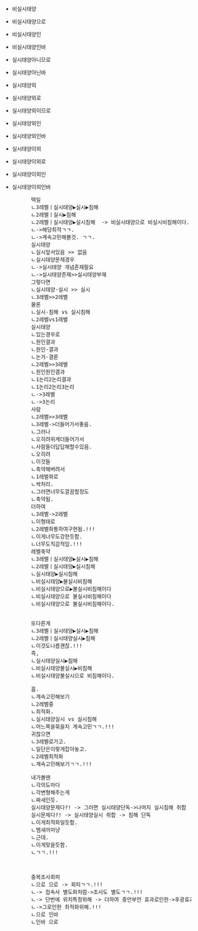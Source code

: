 - 비실시태양
- 비실시태양으로
- 비실시태양인
- 비실시태양인바
- 실시태양아니므로
- 실시태양아닌바
- 실시태양외
- 실시태양외로
- 실시태양외이므로
- 실시태양외인
- 실시태양외인바
- 실시태양이외
- 실시태양이외로
- 실시태양이외인
- 실시태양이외인바



    <pre>
        택일
        ㄴ3레벨ㅣ실시태양▶실시▶침해
        ㄴ2레벨ㅣ실시▶침해
        ㄴ2레벨ㅣ실시태양▶실시침해  -> 비실시태양으로 비실시비침해이다.
        ㄴ->해당최적ㄱㄱ.
        ㄴ->계속고민해볼것. ㄱㄱ.
        실시태양
        ㄴ실시앞서있음 >> 없음
        ㄴ실시태양문제경우
        ㄴ->실시태양 개념존재필요
        ㄴ->실시태양존재>>실시태양부재
        그렇다면
        ㄴ실시태양-실시 >> 실시
        ㄴ3레벨>>2레벨
        물론
        ㄴ실시-침해 vs 실시침해
        ㄴ2레벨vs1레벨
        실시태양
        ㄴ있는경우로
        ㄴ원인결과
        ㄴ원인-결과
        ㄴ논거-결론
        ㄴ2레벨>>3레벨
        ㄴ원인원인결과
        ㄴ1논리2논리결과
        ㄴ1논리2논리3논리
        ㄴ->3레벨
        ㄴ->3논리
        사람
        ㄴ2레벨>>3레벨
        ㄴ3레벨->더들어가서좋음.
        ㄴ그러나
        ㄴ오히려위계더들어가서
        ㄴ사람들더답답해할수있음.
        ㄴ오히려
        ㄴ이것들
        ㄴ축약해버려서
        ㄴ1레벌화로
        ㄴ싹처리.
        ㄴ그러면너무도깔끔할정도
        ㄴ축약됨.
        더하여
        ㄴ3레벨->2레벨
        ㄴ이형태로
        ㄴ2레벨화통하여구현됨.!!!
        ㄴ이게너무도강한듯함.
        ㄴ너무도직감적임.!!!
        레벨축약
        ㄴ3레벨ㅣ실시태양▶실시▶침해
        ㄴ2레벨ㅣ실시태양▶실시침해
        ㄴ실시태양▶실시침해
        ㄴ비실시태양▶불실시비침해
        ㄴ비실시태양으로▶불실시비침해이다
        ㄴ비실시태양으로 불실시비침해이다
        ㄴ비실시태양으로 불실시비침해이다.


        또다른게
        ㄴ3레벨ㅣ실시태양▶실시▶침해
        ㄴ2레벨ㅣ실시태양실시▶침해
        ㄴ이것도나름괜찮.!!!
        즉,
        ㄴ실시태양실시▶침해
        ㄴ비실시태양불실시▶비침해
        ㄴ비실시태양불실시으로 비침해이다.
        
        흠.
        ㄴ계속고민해보기
        ㄴ2레벨중
        ㄴ최적화.
        ㄴ실시태양실시 vs 실시침해
        ㄴ어느쪽을묶을지 계속고민ㄱㄱ.!!!
        귀찮으면
        ㄴ3레벨로가고.
        ㄴ일단은이렇게잡아놓고.
        ㄴ2레벨최적화
        ㄴ계속고민해보기ㄱㄱ.!!!

        내가볼땐
        ㄴ각의도마다
        ㄴ각변형해주는게
        ㄴ짜새인듯.
        실시태양문제다?! -> 그러면 실시태양단독->나머지 실시침해 취합
        실시문제다?! -> 실시태양실시 취합 -> 침해 단독
        ㄴ이게최적화일듯함.
        ㄴ뱀새끼마냥
        ㄴ근데.
        ㄴ이게맞을듯함.
        ㄴㄱㄱ.!!!

    </pre>


    <pre>
        중복조사회피
        ㄴ으로 으로 -> 회피ㄱㄱ.!!! 
        ㄴ-> 접속사 별도화처럼->조사도 별도ㄱㄱ.!!! 
        ㄴ-> 단번에 위치특정위해 -> 더하여 중언부언 효과로인한->후광효과감소 방지위해.!!!
        ㄴ->그로인한 최적화위해.!!!
        ㄴ으로 인바
        ㄴ인바 으로
        
    </pre>


